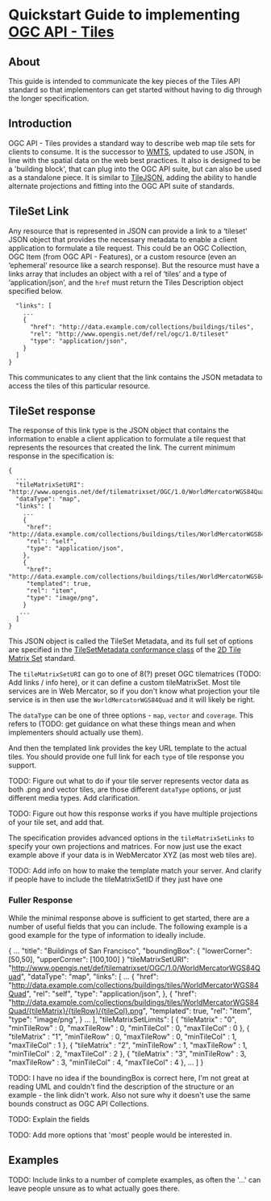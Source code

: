 # Quickstart Guide to implementing [OGC API - Tiles](https://github.com/opengeospatial/OGC-API-Tiles)

## About

This guide is intended to communicate the key pieces of the Tiles API standard so that implementors can get started 
without having to dig through the longer specification.

## Introduction

OGC API - Tiles provides a standard way to describe web map tile sets for clients to consume. It is the successor to 
[WMTS](https://en.wikipedia.org/wiki/Web_Map_Tile_Service), updated to use JSON, in line with the spatial data on the web 
best practices. It also is designed to be a 'building block', that can plug into the OGC API suite, but can also be used
as a standalone piece. It is similar to [TileJSON](https://github.com/mapbox/tilejson-spec), adding the ability to 
handle alternate projections and fitting into the OGC API suite of standards.


## TileSet Link

Any resource that is represented in JSON can provide a link to a ‘tileset’ JSON object that provides the necessary 
metadata to enable a client application to formulate a tile request. This could be an OGC Collection, OGC Item (from OGC API - 
Features), or a custom resource (even an ‘ephemeral’ resource like a search response). But the resource must have a links 
array that includes an object with a rel  of ‘tiles’ and a type of ‘application/json’, and the `href` must return the Tiles 
Description object specified below.    

```
  "links": [
    ...
    {
      "href": "http://data.example.com/collections/buildings/tiles",
      "rel": "http://www.opengis.net/def/rel/ogc/1.0/tileset"
      "type": "application/json",
    }
  ]
}
```

This communicates to any client that the link contains the JSON metadata to access the tiles of this particular resource. 

## TileSet response

The response of this link type is the JSON object that contains the information to enable a client application to formulate a 
tile request that represents the resources that created the link. The current minimum response in the specification is:

```
{
  ...
  "tileMatrixSetURI": "http://www.opengis.net/def/tilematrixset/OGC/1.0/WorldMercatorWGS84Quad",
  "dataType": "map",
  "links": [
    ...
    {
     "href": "http://data.example.com/collections/buildings/tiles/WorldMercatorWGS84Quad",
     "rel": "self",
     "type": "application/json",
    },
    {
     "href": "http://data.example.com/collections/buildings/tiles/WorldMercatorWGS84Quad/{tileMatrix}/{tileRow}/{tileCol}.png",
     "templated": true,
     "rel": "item",
     "type": "image/png",
    }
   ...
  ]
}
```

This JSON object is called the TileSet Metadata, and its full set of options are specified in the [TileSetMetadata conformance 
class](https://github.com/opengeospatial/2D-Tile-Matrix-Set/blob/master/standard/clause_8_tileset_metadata.adoc#tilesetmetadata-requirements-class) of
the [2D Tile Matrix Set](https://github.com/opengeospatial/2D-Tile-Matrix-Set) standard.

The `tileMatrixSetURI` can go to one of 8(?) preset OGC tilematrices (TODO: Add links / info here), or it can define a custom tileMatrixSet. Most tile
services are in Web Mercator, so if you don't know what projection your tile service is in then use the `WorldMercatorWGS84Quad` and it will likely be
right.

The `dataType` can be one of three options - `map`, `vector` and `coverage`. This refers to (TODO: get guidance on what these 
things mean and when implementers should actually use them). 

And then the templated link provides the key URL template to the actual tiles. You should provide one full link for each `type` of tile response
you support.

TODO: Figure out what to do if your tile server represents vector data as both .png and vector tiles, are those different `dataType` options, or just different media types. Add clarification.

TODO: Figure out how this response works if you have multiple projections of your tile set, and add that.

The specification provides advanced options in the `tileMatrixSetLinks` to specify your own projections and matrices. For
now just use the exact example above if your data is in WebMercator XYZ (as most web tiles are).

TODO: Add info on how to make the template match your server. And clarify if people have to include the tileMatrixSetID if 
they just have one

### Fuller Response

While the minimal response above is sufficient to get started, there are a number of useful fields that you can include. The following example
is a good example for the type of information to ideally include.

{
  ...
  "title": "Buildings of San Francisco",
  "boundingBox": {
    "lowerCorner": [50,50],
    "upperCorner": [100,100]
  }
  "tileMatrixSetURI": "http://www.opengis.net/def/tilematrixset/OGC/1.0/WorldMercatorWGS84Quad",
  "dataType": "map",
  "links": [
    ...
    {
     "href": "http://data.example.com/collections/buildings/tiles/WorldMercatorWGS84Quad",
     "rel": "self",
     "type": "application/json",
    },
    {
     "href": "http://data.example.com/collections/buildings/tiles/WorldMercatorWGS84Quad/{tileMatrix}/{tileRow}/{tileCol}.png",
     "templated": true,
     "rel": "item",
     "type": "image/png",
    }
   ...
  ],
  "tileMatrixSetLimits":
  [
    { "tileMatrix" : "0", "minTileRow" : 0, "maxTileRow" : 0, "minTileCol" : 0, "maxTileCol" : 0 },
    { "tileMatrix" : "1", "minTileRow" : 0, "maxTileRow" : 0, "minTileCol" : 1, "maxTileCol" : 1 },
    { "tileMatrix" : "2", "minTileRow" : 1, "maxTileRow" : 1, "minTileCol" : 2, "maxTileCol" : 2 },
    { "tileMatrix" : "3", "minTileRow" : 3, "maxTileRow" : 3, "minTileCol" : 4, "maxTileCol" : 4 },
    ...
  ]
}

TODO: I have no idea if the boundingBox is correct here, I'm not great at reading UML and couldn't find the description of the structure
or an example - the link didn't work. Also not sure why it doesn't use the same bounds construct as OGC API Collections.

TODO: Explain the fields

TODO: Add more options that 'most' people would be interested in.

## Examples

TODO: Include links to a number of complete examples, as often the '...' can leave people unsure as to what actually goes there. 

